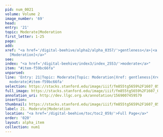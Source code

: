 ```yaml
---
pid: num_0021
volume: Volume 2
image_number: '69'
head: 
entry: '21'
topic: Moderate|Moderation
first_letter: 1-25
page: 
add: 
xref: "<a href='/digital-beehive/alpha2/alpha_0357/'>gentleness</a>|<a href='/digital-beehive/toc/toc2_260/'>1331
  [Moderation]</a>"
see: 
index: "<a href='/digital-beehive/index3/index_2553/'>moderate</a>"
item: "#item-f59bc66fa"
unparsed: 
line: 'Entry: 21|Topic: Moderate|Topic: Moderation|Xref: gentleness|Xref: 1331 [Moderation]|Index:
  moderate|#item-f59bc66fa'
selection: https://stacks.stanford.edu/image/iiif/fm855tg5659%2F1607_0536/320,3402,3026,427/full/0/default.jpg
full_image: https://stacks.stanford.edu/image/iiif/fm855tg5659%2F1607_0536/full/full/0/default.jpg
annotation_uri: http://dev.llgc.org.uk/annotation/1569007459579
insertion: 
thumbnail: https://stacks.stanford.edu/image/iiif/fm855tg5659%2F1607_0536/320,3402,600,180/250,/0/default.jpg
label: 21. Moderate|Moderation
location: "<a href='/digital-beehive/toc/toc2_059/'>Full Page</a>"
order: '020'
layout: alpha_item
collection: num1
---
```

